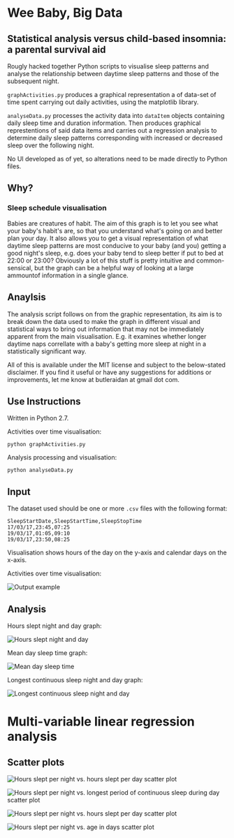 # Wee Baby, Big Data

## Statistical analysis versus child-based insomnia: a parental survival aid

Rougly hacked together Python scripts to visualise sleep patterns and analyse the relationship between daytime sleep patterns and those of the subsequent night.

`graphActivities.py` produces a graphical representation a of data-set of time spent carrying out daily activities, using the matplotlib library. 

`analyseData.py` processes the activity data into `dataItem` objects containing daily sleep time and duration information. Then produces graphical represtentions of said data items and carries out a regression analysis to determine daily sleep patterns corresponding with increased or decreased sleep over the following night.

No UI developed as of yet, so alterations need to be made directly to Python files.

## Why?

### Sleep schedule visualisation

Babies are creatures of habit. The aim of this graph is to let you see what your baby's habit's are, so that you understand what's going on and better plan your day. It also allows you to get a visual representation of what daytime sleep patterns are most conducive to your baby (and you) getting a good night's sleep, e.g. does your baby tend to sleep better if put to bed at 22:00 or 23:00? Obviously a lot of this stuff is pretty intuitive and common-sensical, but the graph can be a helpful way of looking at a large ammountof information in a single glance.

## Anaylsis

The analysis script follows on from the graphic representation, its aim is to break down the data used to make the graph in different visual and statistical ways to bring out information that may not be immediately apparent from the main visualisation. E.g. it examines whether longer daytime naps correllate with a baby's getting more sleep at night in a statistically significant way.

All of this is available under the MIT license and subject to the below-stated disclaimer. If you find it useful or have any suggestions for additions or improvements, let me know at butleraidan at gmail dot com.

## Use Instructions

Written in Python 2.7.

Activities over time visualisation:

    python graphActivities.py

Analysis processing and visualisation:

	python analyseData.py

## Input
 
The dataset used should be one or more `.csv` files with the following format:

    SleepStartDate,SleepStartTime,SleepStopTime
    17/03/17,23:45,07:25
    19/03/17,01:05,09:10
    19/03/17,23:50,08:25

Visualisation shows hours of the day on the y-axis and calendar days on the x-axis.

Activities over time visualisation:

![Output example](https://github.com/ambidextrous/weeBabyBigData/blob/master/activityData.jpg "Ouput Example")

## Analysis

Hours slept night and day graph:

![Hours slept night and day](https://github.com/ambidextrous/weeBabyBigData/blob/master/hoursSleptNightAndDayBarchart.jpg "Hours slept night and day")

Mean day sleep time graph:

![Mean day sleep time](https://github.com/ambidextrous/weeBabyBigData/blob/master/meanDaySleeptimeLineGraph.jpg "Mean day sleep time")

Longest continuous sleep night and day graph:

![Longest continuous sleep night and day](https://github.com/ambidextrous/weeBabyBigData/blob/master/longestContinuousSleepNightAndDayBarchart.jpg "Longest continuous sleep night and day")

# Multi-variable linear regression analysis

## Scatter plots

![Hours slept per night vs. hours slept per day scatter plot](https://github.com/ambidextrous/weeBabyBigData/blob/master/HourssleptpernightHourssleptperdayScatterplot.jpg "Hours slept per night vs. hours slept per day scatterplot")


![Hours slept per night vs. longest period of continuous sleep during day scatter plot](https://github.com/ambidextrous/weeBabyBigData/blob/master/HourssleptpernightLongestcontinuoussleepperiodduringdayScatterplot.jpg "Hours slept per night vs. longest period of continuous sleep during day scatterplot")


![Hours slept per night vs. hours slept per day scatter plot](https://github.com/ambidextrous/weeBabyBigData/blob/master/HourssleptpernightHourssleptperdayScatterplot.jpg "Hours slept per night vs. hours slept per day scatterplot")

![Hours slept per night vs. age in days scatter plot](https://github.com/ambidextrous/weeBabyBigData/blob/master/HourssleptpernightAgeindaysScatterplot.jpg "Hours slept per night vs. age in days scatterplot")

